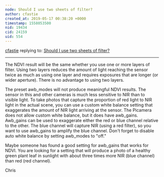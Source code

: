 ```yaml
---
node: Should I use two sheets of filter?
author: cfastie
created_at: 2019-05-17 00:38:20 +0000
timestamp: 1558053500
nid: 19434
cid: 24159
uid: 554
---
```




[cfastie](../profile/cfastie) replying to: [Should I use two sheets of filter?](../notes/kauemv2/05-16-2019/should-i-use-two-sheets-of-filter)

----
 The NDVI result will be the same whether you use one or more layers of filter. Using two layers reduces the amount of light reaching the sensor twice as much as using one layer and requires exposures that are longer (or wider aperture). There is no advantage to using two layers.

The preset awb_modes will not produce meaningful NDVI results. The sensor in this and other cameras is much less sensitive to NIR than to visible light. To take photos that capture the proportion of red light to NIR light in the actual scene, you can use a custom white balance setting that exaggerates the amount of NIR light arriving at the sensor. The Picamera does not allow custom white balance, but it does have awb_gains. Awb_gains can be used to exaggerate either the red or blue channel relative to the other. The blue channel will capture NIR (using a red filter), so you want to use awb_gains to amplify the blue channel. Don't forget to disable auto white balance by setting  awb_modes to "off."

Maybe someone has found a good setting for awb_gains that works for NDVI. You are looking for a setting that will produce a photo of a healthy green plant leaf in sunlight with about three times more NIR (blue channel) than red (red channel).

Chris